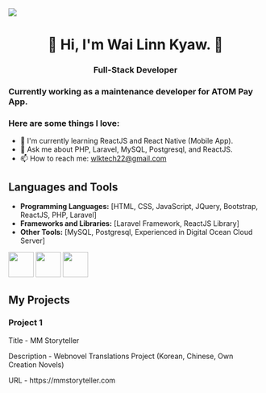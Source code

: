 <img src="https://png.pngtree.com/thumb_back/fh260/background/20210906/pngtree-ai-artificial-intelligence-starry-sky-portrait-blue-technology-banner-image_804237.jpg" />



<h1 align="center">👋 Hi, I'm Wai Linn Kyaw. 👋</h1>
<h3 align="center">Full-Stack Developer</h3>

### Currently working as a maintenance developer for ATOM Pay App.

### Here are some things I love:
- 🌱 I'm currently learning ReactJS and React Native (Mobile App).
- 💬 Ask me about PHP, Laravel, MySQL, Postgresql, and ReactJS.
- 📫 How to reach me: wlktech22@gmail.com

## Languages and Tools

- **Programming Languages:** [HTML, CSS, JavaScript, JQuery, Bootstrap, ReactJS, PHP, Laravel]
- **Frameworks and Libraries:** [Laravel Framework, ReactJS Library]
- **Other Tools:** [MySQL, Postgresql, Experienced in Digital Ocean Cloud Server]

<div style="display: inline:">
  <img src="https://upload.wikimedia.org/wikipedia/commons/thumb/6/6a/JavaScript-logo.png/800px-JavaScript-logo.png" width="50px" />
  <img src="https://upload.wikimedia.org/wikipedia/commons/thumb/2/27/PHP-logo.svg/1280px-PHP-logo.svg.png" width="50px" />
  <img src="https://static-00.iconduck.com/assets.00/laravel-icon-497x512-uwybstke.png" width="50px" />
</div>


## My Projects

### Project 1
<p>Title - MM Storyteller</p>
<p>Description - Webnovel Translations Project (Korean, Chinese, Own Creation Novels)</p>
<p>URL - https://mmstoryteller.com</p>

